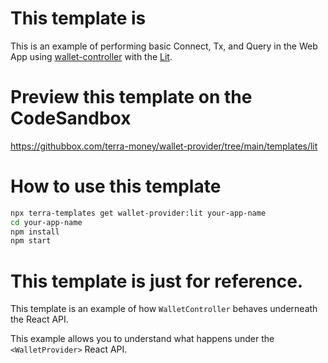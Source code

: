 # This template is

This is an example of performing basic Connect, Tx, and Query in the Web App using [wallet-controller](https://www.npmjs.com/package/@terra-money/wallet-controller) with the [Lit](https://lit.dev).

# Preview this template on the CodeSandbox

<https://githubbox.com/terra-money/wallet-provider/tree/main/templates/lit>

# How to use this template

```sh
npx terra-templates get wallet-provider:lit your-app-name
cd your-app-name
npm install
npm start
```

# This template is just for reference.

This template is an example of how `WalletController` behaves underneath the React API.

This example allows you to understand what happens under the `<WalletProvider>` React API.
